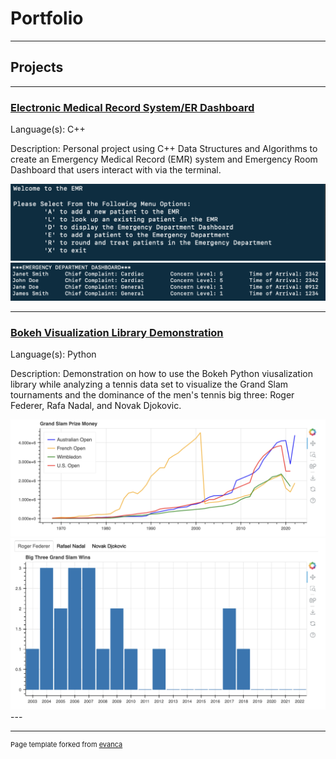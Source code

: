 # Portfolio

---

## Projects 

---

### [Electronic Medical Record System/ER Dashboard](https://github.com/yashdave96/EMR-Project)

Language(s): C++ 

Description: Personal project using C++ Data Structures and Algorithms to create an Emergency Medical Record (EMR) system and Emergency Room Dashboard that users interact with via the terminal. 

<img src = "images/EMR Image.png">

<img src = "images/EMR Image 2.png">

---
### [Bokeh Visualization Library Demonstration](/pdf/sample_presentation.pdf)

Language(s): Python 

Description: Demonstration on how to use the Bokeh Python viusalization library while analyzing a tennis data set to visualize the Grand Slam tournaments and the dominance of the men's tennis big three: Roger Federer, Rafa Nadal, and Novak Djokovic. 

<img src = "images/Bokeh Image.png"> 

<img src = "images/Bokeh Image 2.png">
---


---
<p style="font-size:11px">Page template forked from <a href="https://github.com/evanca/quick-portfolio">evanca</a></p>
<!-- Remove above link if you don't want to attibute -->
